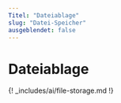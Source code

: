 ```yaml
---
Titel: "Dateiablage"
slug: "Datei-Speicher"
ausgeblendet: false
---
```

# Dateiablage

{! _includes/ai/file-storage.md !}